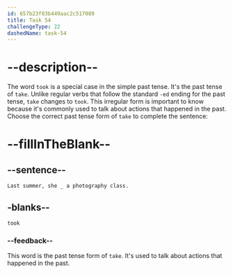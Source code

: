 ```yaml
---
id: 657b23f03b449aac2c517089
title: Task 54
challengeType: 22
dashedName: task-54
---
```


# --description--

The word `took` is a special case in the simple past tense. It's the past tense of `take`. Unlike regular verbs that follow the standard `-ed` ending for the past tense, `take` changes to `took`. This irregular form is important to know because it's commonly used to talk about actions that happened in the past. Choose the correct past tense form of `take` to complete the sentence:

# --fillInTheBlank--

## --sentence--

`Last summer, she _ a photography class.`

## -blanks--

`took`

### --feedback--

This word is the past tense form of `take`. It's used to talk about actions that happened in the past.
